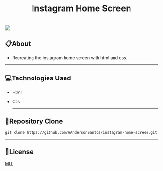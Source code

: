 <h1 align="center"> Instagram Home Screen</h1>



![](img/instagram-gif.gif)
=======


## 📋About

* Recreating the instagram home screen with html and css.

---

## **💻Technologies Used**

* Html

* Css

  ---

## **💾Repository Clone**
```
git clone https://github.com/AAndersonSantos/instagram-home-screen.git
```
---


## 📝License

 [MIT](https://github.com/AAndersonSantos/instagram-home-screen/blob/main/LICENSE) 





